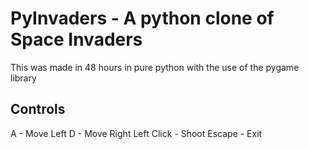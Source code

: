 # PyInvaders - A python clone of Space Invaders

This was made in 48 hours in pure python with the use of the pygame library

## Controls
A - Move Left
D - Move Right
Left Click - Shoot
Escape - Exit